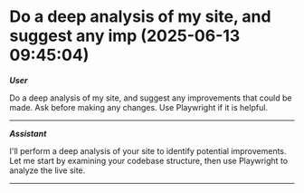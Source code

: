 <!-- Generated by SpecStory -->

# Do a deep analysis of my site, and suggest any imp (2025-06-13 09:45:04)

_**User**_

Do a deep analysis of my site, and suggest any improvements that could be made. Ask before making any changes. Use Playwright if it is helpful.

---

_**Assistant**_

I'll perform a deep analysis of your site to identify potential improvements. Let me start by examining your codebase structure, then use Playwright to analyze the live site. 

---

